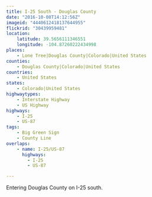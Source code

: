 ```yaml
---
title: I-25 South - Douglas County
date: "2016-10-08T14:12:56Z"
imageid: "4440612418137644955"
flickrid: "30439959481"
location:
    latitude: 39.5656111346551
    longitude: -104.87260222434998
places:
    - Lone Tree|Douglas County|Colorado|United States
counties:
    - Douglas County|Colorado|United States
countries:
    - United States
states:
    - Colorado|United States
highwaytypes:
    - Interstate Highway
    - US Highway
highways:
    - I-25
    - US-87
tags:
    - Big Green Sign
    - County Line
overlaps:
    - name: I-25/US-87
      highways:
        - I-25
        - US-87

---
```

Entering Douglas County on I-25 south.